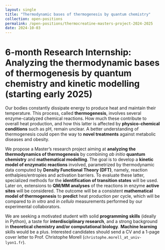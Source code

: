 ```yaml
---
layout: single
title: "Thermodynamic bases of thermogenesis by quantum chemistry"
collection: open-positions
permalink: /open-positions/thermocreatine-masters-project-2024-2025
date: 2024-10-03
---
```


# 6-month Research Internship: Analyzing the thermodynamic bases of thermogenesis by quantum chemistry and kinetic modelling (starting early 2025)

Our bodies constantly dissipate energy to produce heat and maintain their temperature. This process, called **thermogenesis**, involves several enzyme-catalyzed chemical reactions. 
How much these contribute to overall heat production, and how this latter is affected by **physico-chemical conditions** such as pH, remain unclear. 
A better understanding of thermogenesis could open the way to **novel treatments** against metabolic diseases and obesity.

We propose a Master’s research project aiming at **analyzing the thermodynamics of thermogenesis** by combining *ab initio* **quantum chemistry** and **mathematical modelling**. 
The goal is to develop a **kinetic model of enzymatic reactions** involved, parametrized by thermodynamic data computed by **Density Functional Theory (DFT)**, namely, reaction enthalpies/entropies and activation barriers. 
To evaluate these latter, specialized methods for the **identification of transition states** will be used. 
Later on, extensions to **QM/MM analyses** of the reactions in enzyme **active sites** will be considered. The outcome will be a consistent **mathematical model of thermogenesis** to **predict** heat production per cycle, 
which will be compared to *in vitro* and *in cellulo* measurements performed by our experimental collaborators. 

We are seeking a motivated student with solid **programming skills** (ideally in Python), a taste for **interdisciplinary research**, and a strong background in **theoretical chemistry and/or computational biology**. **Machine learning** skills would be a plus. 
Interested candidates should send a CV and a 1-page cover letter to Prof. Christophe Morell (`christophe.morell_at_univ-lyon1.fr`). 
